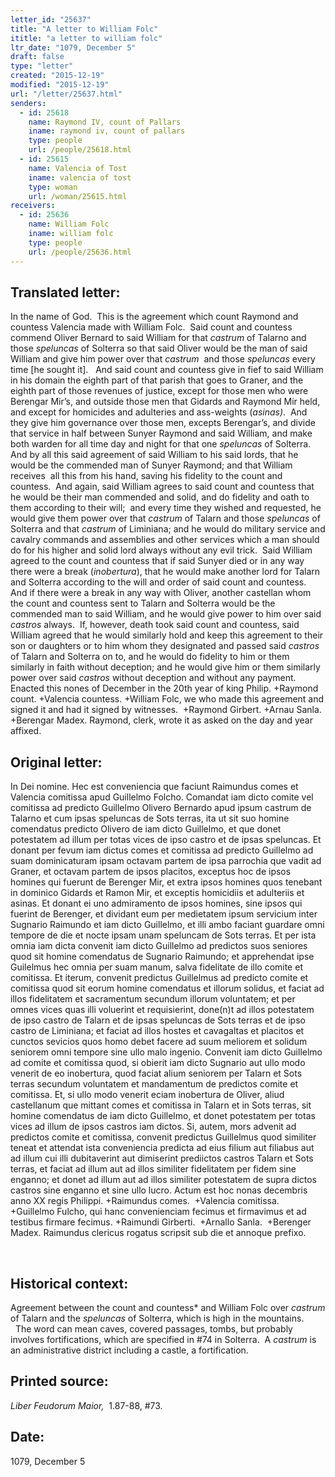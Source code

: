 ```yaml
---
letter_id: "25637"
title: "A letter to William Folc"
ititle: "a letter to william folc"
ltr_date: "1079, December 5"
draft: false
type: "letter"
created: "2015-12-19"
modified: "2015-12-19"
url: "/letter/25637.html"
senders:
  - id: 25618
    name: Raymond IV, count of Pallars
    iname: raymond iv, count of pallars
    type: people
    url: /people/25618.html
  - id: 25615
    name: Valencia of Tost
    iname: valencia of tost
    type: woman
    url: /woman/25615.html
receivers:
  - id: 25636
    name: William Folc
    iname: william folc
    type: people
    url: /people/25636.html
---
```

<h2> Translated letter:</h2><p>In the name of God.&nbsp; This is the agreement which count Raymond and countess Valencia made with William Folc.&nbsp; Said count and countess commend Oliver Bernard to said William for that <i>castrum</i> of Talarno and those <i>speluncas </i>of Solterra so that said Oliver would be the man of said William and give him power over that <i>castrum</i>&nbsp; and those <i>speluncas</i> every time [he sought it].&nbsp;&nbsp; And said count and countess give in fief to said William in his domain the eighth part of that parish that goes to Graner, and the eighth part of those revenues of justice, except for those men who were Berengar Mir’s, and outside those men that Gidards and Raymond Mir held, and except for homicides and adulteries and ass-weights (<i>asinas)</i>.&nbsp; And they give him governance over those men, excepts Berengar’s, and divide that service in half between Sunyer Raymond and said William, and make both warden for all time day and night for that one <i>speluncas</i> of Solterra.&nbsp; And by all this said agreement of said William to his said lords, that he would be the commended man of Sunyer Raymond; and that William receives &nbsp;all this from his hand, saving his fidelity to the count and countess.&nbsp; And again, said William agrees to said count and countess that he would be their man commended and solid, and do fidelity and oath to them according to their will;&nbsp; and every time they wished and requested, he would give them power over that <i>castrum </i>of Talarn and those <i>speluncas</i> of Solterra and that <i>castrum </i>of Liminiana; and he would do military service and cavalry commands and assemblies and other services which a man should do for his higher and solid lord always without any evil trick.&nbsp; Said William agreed to the count and countess that if said Sunyer died or in any way there were a break (<i>inobertura</i>), that he would make another lord for Talarn and Solterra according to the will and order of said count and countess.&nbsp; And if there were a break in any way with Oliver, another castellan whom the count and countess sent to Talarn and Solterra would be the commended man to said William, and he would give power to him over said <i>castros</i> always.&nbsp; If, however, death took said count and countess, said William agreed that he would similarly hold and keep this agreement to their son or daughters or to him whom they designated and passed said <i>castros</i> of Talarn and Solterra on to, and he would do fidelity to him or them similarly in faith without deception; and he would give him or them similarly power over said <i>castros</i> without deception and without any payment.&nbsp; Enacted this nones of December in the 20th year of king Philip. +Raymond count. +Valencia countess. +William Folc, we who made this agreement and signed it and had it signed by witnesses.&nbsp; +Raymond Girbert. +Arnau Sanla. +Berengar Madex. Raymond, clerk, wrote it as asked on the day and year affixed.</p><h2 class="mt-4"> Original letter:</h2><p>In Dei nomine. Hec est conveniencia que faciunt Raimundus comes et Valencia comitissa apud Guillelmo Folcho. Comandat iam dicto comite vel comitissa ad predicto Guillelmo Olivero Bernardo apud ipsum castrum de Talarno et cum ipsas speluncas de Sots terras, ita ut sit suo homine comendatus predicto Olivero de iam dicto Guillelmo, et que donet potestatem ad illum per totas vices de ipso castro et de ipsas spe­luncas. Et donant per fevum iam dictus comes et comitissa ad predicto Guillelmo ad suam dominicaturam ipsam octavam partem de ipsa parrochia que vadit ad Graner, et octavam partem de ipsos placitos, exceptus hoc de ipsos homines qui fuerunt de Berenger Mir, et extra ipsos homines quos tenebant in dominico Gidards et Ramon Mir, et exceptis homicidiis et adulteriis et asinas. Et donant ei uno admiramento de ipsos homines, sine ipsos qui fuerint de Berenger, et dividant eum per medietatem ipsum servicium inter Sugnario Raimundo et iam dicto Guillelmo, et illi ambo faciant guardare omni tempore de die et nocte ipsam unam speluncam de Sots terras. Et per ista omnia iam dicta convenit iam dicto Guillelmo ad predictos suos seniores quod sit homine comendatus de Sugnario Rai­mundo; et apprehendat ipse Guilelmus hec omnia per suam manum, salva fidelitate de illo comite et comitissa. Et iterum, convenit predictus Guillelmus ad predicto comite et comitissa quod sit eorum homine comen­datus et illorum solidus, et faciat ad illos fidelitatem et sacramentum secundum illorum voluntatem; et per omnes vices quas illi voluerint et requisierint, done(n)t ad illos potestatem de ipso castro de Talarn et de ipsas speluncas de Sots terras et de ipso castro de Liminiana; et faciat ad illos hostes et cavagaltas et placitos et cunctos sevicios quos homo debet facere ad suum meliorem et solidum seniorem omni tempore sine ullo malo ingenio. Convenit iam dicto Guillelmo ad comite et comitissa quod, si obierit iam dicto Sugnario aut ullo modo venerit de eo inobertura, quod faciat alium seniorem per Talarn et Sots terras secundum voluntatem et mandamentum de predictos comite et comitissa. Et, si ullo modo venerit eciam inobertura de Oliver, aliud castellanum que mittant comes et comitissa in Talarn et in Sots terras, sit homine comen­datus de iam dicto Guillelmo, et donet potestatem per totas vices ad illum de ipsos castros iam dictos. Si, autem, mors advenit ad predictos comite et comitissa, convenit predictus Guillelmus quod similiter teneat et attendat ista conveniencia predicta ad eius filium aut filiabus aut ad illum cui illi dubitaverint aut dimiserint prediictos castros Talarn et Sots terras, et faciat ad illum aut ad illos similiter fidelitatem per fidem sine enganno; et donet ad illum aut ad illos similiter potestatem de supra dictos castros sine enganno et sine ullo lucro. Actum est hoc nonas decembris anno XX regis Philippi. +Raimundus comes.&nbsp; +Valencia comitissa.&nbsp; +Guillelmo Fulcho, qui hanc convenienciam fecimus et firmavimus et ad testibus firmare fecimus. +Raimundi Girberti.&nbsp; +Arnallo Sanla.&nbsp; +Berenger Madex. Raimundus clericus rogatus scripsit sub die et annoque prefixo.</p><p>&nbsp;</p><h2 class="mt-4"> Historical context:</h2><p>Agreement between the count and countess* and William Folc over <i>castrum</i> of Talarn and the <i>speluncas</i> of Solterra, which is high in the mountains. &nbsp;&nbsp;The word can mean caves, covered passages, tombs, but probably involves fortifications, which are specified in #74 in Solterra. &nbsp;A <i>castrum</i> is an administrative district including a castle, a fortification.</p><h2 class="mt-4"> Printed source:</h2><p><i>Liber Feudorum Maior,</i> &nbsp;1.87-88, #73.&nbsp;</p><h2 class="mt-4"> Date:</h2>1079, December 5